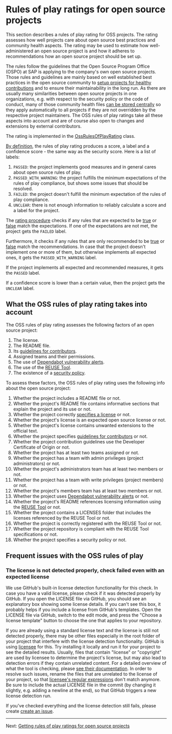 # Rules of play ratings for open source projects

This section describes a rules of play rating for OSS projects. The rating assesses how well projects care about open source best practices and community health aspects. 
The rating may be used to estimate how well-administered an open source project is and how it adheres to recommendations how an open source project should be set up.

The rules follow the guidelines that the Open Source Program Office (OSPO) at SAP is applying to the company's own open source projects. Those rules and guidelines are mainly based on well established best practices in the open source community to [setup projects for healthy contributions](https://docs.github.com/en/communities/setting-up-your-project-for-healthy-contributions) and to ensure their maintainability in the long run. As there are usually many similarities between open source projects in one organizations, e.g. with respect to the security policy or the code of conduct, many of those community health files [can be stored centrally](https://docs.github.com/en/communities/setting-up-your-project-for-healthy-contributions/creating-a-default-community-health-file) so they apply automatically to all projects if they are not overridden by the respective project maintainers. The OSS rules of play ratings take all these aspects into account and are of course also open to changes and extensions by external contributors.

The rating is implemented in the [OssRulesOfPlayRating](https://github.com/SAP/fosstars-rating-core/blob/master/src/main/java/com/sap/oss/phosphor/fosstars/model/rating/oss/OssRulesOfPlayRating.java) class.

[By definition](ratings.md), the rules of play rating produces a score, a label and a confidence score - the same way as the security score.
Here is a list of labels:

1.  `PASSED`: the project implements good measures and in general cares about open source rules of play.
1.  `PASSED_WITH_WARNING`: the project fulfills the minimum expectations of the rules of play compliance, but shows some issues that should be resolved.
1.  `FAILED`: the project doesn't fulfill the minimum expectation of the rules of play compliance.
1.  `UNCLEAR`: there is not enough information to reliably calculate a score and a label for the project.

The [rating procedure](https://github.com/SAP/fosstars-rating-core/blob/master/src/main/java/com/sap/oss/phosphor/fosstars/model/rating/oss/OssRulesOfPlayRating.java#L31) checks if any rules that are expected to be [true](https://github.com/SAP/fosstars-rating-core/blob/master/src/main/java/com/sap/oss/phosphor/fosstars/model/score/oss/OssRulesOfPlayScore.java#L51) or [false](https://github.com/SAP/fosstars-rating-core/blob/master/src/main/java/com/sap/oss/phosphor/fosstars/model/score/oss/OssRulesOfPlayScore.java#L71) match the expectations. If one of the expectations are not met, the project gets the `FAILED` label. 

Furthermore, it checks if any rules that are only recommended to be [true](https://github.com/SAP/fosstars-rating-core/blob/master/src/main/java/com/sap/oss/phosphor/fosstars/model/score/oss/OssRulesOfPlayScore.java#L77) or [false](https://github.com/SAP/fosstars-rating-core/blob/master/src/main/java/com/sap/oss/phosphor/fosstars/model/score/oss/OssRulesOfPlayScore.java#L83) match the recommendations. In case that the project doesn't implement one or more of them, but otherwise implements all expected ones, it gets the `PASSED_WITH_WARNING` label.

If the project implements all expected and recommended measures, it gets the `PASSED` label.

If a confidence score is lower than a certain value, then the project gets the `UNCLEAR` label.

## What the OSS rules of play rating takes into account

The OSS rules of play rating assesses the following factors of an open source project:

1.  The license.
1.  The README file.
1.  Its [guidelines for contributors](https://docs.github.com/en/communities/setting-up-your-project-for-healthy-contributions/setting-guidelines-for-repository-contributors).
1.  Assigned teams and their permissions.
1.  The use of [Dependabot vulnerability alerts](https://docs.github.com/en/code-security/supply-chain-security/managing-vulnerabilities-in-your-projects-dependencies/about-alerts-for-vulnerable-dependencies).
1.  The use of the [REUSE Tool](https://reuse.software/).
1.  The existence of a [security policy](https://docs.github.com/en/code-security/getting-started/adding-a-security-policy-to-your-repository).

To assess these factors, the OSS rules of play rating uses the following info about the open source project:

1.  Whether the project includes a README file or not.
1.  Whether the project's README file contains informative sections that explain the project and its use or not.
1.  Whether the project correctly [specifies a license](https://docs.github.com/en/github/creating-cloning-and-archiving-repositories/creating-a-repository-on-github/licensing-a-repository) or not.
1.  Whether the project's license is an expected open source license or not.
1.  Whether the project's license contains unwanted extensions to the official text.
1.  Whether the project specifies [guidelines for contributors](https://docs.github.com/en/communities/setting-up-your-project-for-healthy-contributions/setting-guidelines-for-repository-contributors) or not.
1.  Whether the project contribution guidelines use the Developer Certificate of Origin or not.
1.  Whether the project has at least two teams assigned or not.
1.  Whether the project has a team with admin privileges (project administrators) or not.
1.  Whether the project's administrators team has at least two members or not.
1.  Whether the project has a team with write privileges (project members) or not.
1.  Whether the project's members team has at least two members or not.
1.  Whether the project uses [Dependabot vulnerability alerts](https://docs.github.com/en/code-security/supply-chain-security/managing-vulnerabilities-in-your-projects-dependencies/about-alerts-for-vulnerable-dependencies) or not.
1.  Whether the project's README references licensing information using the [REUSE Tool](https://reuse.software/) or not.
1.  Whether the project contains a LICENSES folder that includes the licenses referenced by the REUSE Tool or not.
1.  Whether the project is correctly registered with the REUSE Tool or not.
1.  Whether the project repository is compliant with the REUSE Tool specifications or not.
1.  Whether the project specifies a security policy or not.

## Frequent issues with the OSS rules of play

### The license is not detected properly, check failed even with an expected license
We use GitHub's built-in license detection functionality for this check. In case you have a valid license, please check if it was detected properly by GitHub. If you open the LICENSE file via GitHub, you should see an explanatory box showing some license details. If you can't see this box, it probably helps if you include a license from GitHub's templates. Open the LICENSE file via GitHub, switch to the edit mode, and press the "Choose a license template" button to choose the one that applies to your repository.

If you are already using a standard license text and the license is still not detected properly, there may be other files especially in the root folder of your project that interfere with the license detection functionality. GitHub is using [licensee](https://github.com/licensee/licensee) for this. Try installing it locally and run it for your project to see the detailed results. Usually, files that contain "license" or "copyright" are used by licensee to determine the project's license, but may also lead to detection errors if they contain unrelated content. For a detailed overview of what the tool is checking, please [see their documentation](https://github.com/licensee/licensee/blob/master/docs/what-we-look-at.md). In order to resolve such issues, rename the files that are unrelated to the license of your project, so that [licensee's regular expressions](https://github.com/licensee/licensee/blob/master/lib/licensee/project_files/license_file.rb) don't match anymore. Be sure to include the actual LICENSE file in the commit (by changing it slightly, e.g. adding a newline at the end), so that GitHub triggers a new license detection run.

If you've checked everything and the license detection still fails, please create [create an issue](https://github.com/SAP/fosstars-rating-core/issues/new).

---

Next: [Getting rules of play ratings for open source projects](getting_oss_rules_of_play_rating.md)
